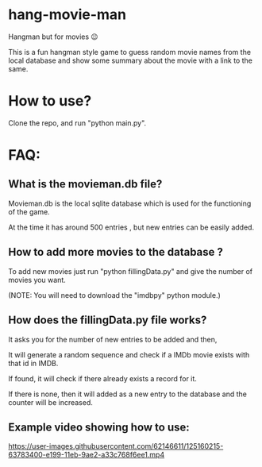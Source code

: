 # hang-movie-man

Hangman but for movies 😉

This is a fun hangman style game to guess random movie names from the local database and show some summary about the movie with a link to the same.

# How to use?
Clone the repo, and run "python main.py".

# FAQ:

## What is the movieman.db file?
Movieman.db is the local sqlite database which is used for the functioning of the game. 

At the time it has around 500 entries , but new entries can be easily added.

## How to add more movies to the database ?

To add new movies just run "python fillingData.py" and give the number of movies you want.

(NOTE: You will need to download the "imdbpy" python module.)

## How does the fillingData.py file works?
It asks you for the number of new entries to be added and then,

It will generate a random sequence and check if a IMDb movie exists with that id in IMDB. 

If found, it will check if there already exists a record for it.

If there is none, then it will added as a new entry to the database and the counter will be increased.

## Example video showing how to use:

https://user-images.githubusercontent.com/62146611/125160215-63783400-e199-11eb-9ae2-a33c768f6ee1.mp4



